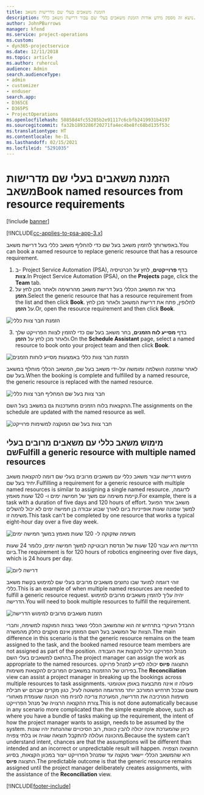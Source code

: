 ```yaml
---
title: הזמנת משאבים בעלי שם מדרישות משאב
description: נושא זה מספק מידע אודות הזמנת משאבים בעלי שם עבור דרישת משאב כללי.
author: JohnPBurrows
manager: kfend
ms.service: project-operations
ms.custom:
- dyn365-projectservice
ms.date: 12/11/2018
ms.topic: article
ms.author: ruhercul
audience: Admin
search.audienceType:
- admin
- customizer
- enduser
search.app:
- D365CE
- D365PS
- ProjectOperations
ms.openlocfilehash: 50858d4fc55285b2e91117c6cbfb2419931b4197
ms.sourcegitcommit: fa32b1893286f20271fa4ec4be8fc68bd135f53c
ms.translationtype: HT
ms.contentlocale: he-IL
ms.lasthandoff: 02/15/2021
ms.locfileid: "5291035"
---
```

# <a name="book-named-resources-from-resource-requirements"></a><span data-ttu-id="fa2e5-103">הזמנת משאבים בעלי שם מדרישות משאב</span><span class="sxs-lookup"><span data-stu-id="fa2e5-103">Book named resources from resource requirements</span></span>

[!include [banner](../includes/psa-now-project-operations.md)]

[!INCLUDE[cc-applies-to-psa-app-3.x](../includes/cc-applies-to-psa-app-3x.md)]

<span data-ttu-id="fa2e5-104">באפשרותך להזמין משאב בעל שם כדי להחליף משאב כללי בעל דרישת משאב.</span><span class="sxs-lookup"><span data-stu-id="fa2e5-104">You can book a named resource to replace generic resource that has a resource requirement.</span></span>

1. <span data-ttu-id="fa2e5-105">ב- Project Service Automation‏ (PSA), בדף **פרוייקטים**, לחץ על הכרטיסיה **צוות**.</span><span class="sxs-lookup"><span data-stu-id="fa2e5-105">In Project Service Automation (PSA), on the **Projects** page, click the **Team** tab.</span></span>
2. <span data-ttu-id="fa2e5-106">בחר את המשאב הכללי בעל דרישת משאב מהרשימה ולאחר מכן לחץ על **הזמן**.</span><span class="sxs-lookup"><span data-stu-id="fa2e5-106">Select the generic resource that has a resource requirement from the list and then click **Book**.</span></span> <span data-ttu-id="fa2e5-107">לחלופין, פתח את דרישת המשאב ולאחר מכן לחץ על **הזמן**.</span><span class="sxs-lookup"><span data-stu-id="fa2e5-107">Or, open the resource requirement and then click **Book**.</span></span>


![הזמנת חבר צוות כללי](media/RM-how-to-14.png)


3. <span data-ttu-id="fa2e5-109">בדף **מסייע לוח הזמנים**, בחר משאב בעל שם כדי להזמין לצוות הפרוייקט שלך ולאחר מכן לחץ על **הזמן**.</span><span class="sxs-lookup"><span data-stu-id="fa2e5-109">On the **Schedule Assistant** page, select a named resource to book onto your project team and then click **Book**.</span></span>

![הזמנת חבר צוות כללי באמצעות מסייע לוחות הזמנים](media/RM-how-to-15.png)

<span data-ttu-id="fa2e5-111">לאחר שהזמנה הושלמה ומומשה על-ידי משאב בעל שם, המשאב הכללי מוחלף במשאב בעל שם.</span><span class="sxs-lookup"><span data-stu-id="fa2e5-111">When the booking is complete and fulfilled by a named resource, the generic resource is replaced with the named resource.</span></span>

![חבר צוות בעל שם המחליף חבר צוות כללי](media/RM-how-to-16.png)

<span data-ttu-id="fa2e5-113">ההקצאות בלוח הזמנים מתעדכנות גם במשאב בעל השם.</span><span class="sxs-lookup"><span data-stu-id="fa2e5-113">The assignments on the schedule are updated with the named resource as well.</span></span>

![חבר צוות בעל שם המוקצה למשימות פרוייקט](media/RM-how-to-17.png)

## <a name="fulfill-a-generic-resource-with-multiple-named-resources"></a><span data-ttu-id="fa2e5-115">מימוש משאב כללי עם משאבים מרובים בעלי שם</span><span class="sxs-lookup"><span data-stu-id="fa2e5-115">Fulfill a generic resource with multiple named resources</span></span>
<span data-ttu-id="fa2e5-116">מימוש דרישה עבור משאב כללי עם משאבים מרובים בעלי שם דומה להקצאת משאב יחיד בעל שם.</span><span class="sxs-lookup"><span data-stu-id="fa2e5-116">Fulfilling a requirement for a generic resource with multiple named resources is similar to assigning a single named resource.</span></span> <span data-ttu-id="fa2e5-117">לדוגמה, קיימת משימה עם משך של חמישה ימים ו- 120 שעות מאמץ.</span><span class="sxs-lookup"><span data-stu-id="fa2e5-117">For example, there is a task with a duration of five days and 120 hours of effort.</span></span> <span data-ttu-id="fa2e5-118">משאב אחד הפועל למשך שמונה שעות אופייניות ביום לאורך שבוע עבודה בן חמישה ימים לא יכול להשלים משימה זו.</span><span class="sxs-lookup"><span data-stu-id="fa2e5-118">This task can't be completed by one resource that works a typical eight-hour day over a five day week.</span></span> 

![משימה שזקוקה ל- 120 שעות מאמץ במשך חמישה ימים](media/RM-how-to-21.png)

<span data-ttu-id="fa2e5-120">הדרישה היא עבור 120 שעות של הנדסת רובוטיקה למשך חמישה ימים, כלומר 24 שעות ביום.</span><span class="sxs-lookup"><span data-stu-id="fa2e5-120">The requirement is for 120 hours of robotics engineering over five days, which is 24 hours per day.</span></span>

![דרישה ליום](media/RM-how-to-22.png)

<span data-ttu-id="fa2e5-122">זוהי דוגמה למועד שבו נחוצים משאבים מרובים בעלי שם למימוש בקשת משאב כללי.</span><span class="sxs-lookup"><span data-stu-id="fa2e5-122">This is an example of when multiple named resources are needed to fulfill a generic resource request.</span></span> <span data-ttu-id="fa2e5-123">יהיה עליך להזמין משאבים מרובים למימוש הדרישה.</span><span class="sxs-lookup"><span data-stu-id="fa2e5-123">You will need to book multiple resources to fulfill the requirement.</span></span>

![הזמנת משאבים מרובים למימוש הדרישה](media/RM-how-to-23.png)

<span data-ttu-id="fa2e5-125">ההבדל העיקרי בתרחיש זה הוא שהמשאב הכללי נשאר בצוות המוקצה למשימה, וחברי הצוות של המשאב בעל השם המוזמן אינם מוקצים כחלק מהמשרה.</span><span class="sxs-lookup"><span data-stu-id="fa2e5-125">The main difference in this scenario is that the generic resource remains on the team assigned to the task, and the booked named resource team members are not assigned as part of the position.</span></span> <span data-ttu-id="fa2e5-126">מנהל הפרויקט יכול להקצות את העבודה בהתאם למשאבים בעלי השם.</span><span class="sxs-lookup"><span data-stu-id="fa2e5-126">The project manager can assign the work as appropriate to the named resources.</span></span> <span data-ttu-id="fa2e5-127">התצוגה **פיוס** יכולה לסייע למנהל פרויקט בפירוט של ההזמנות במשאבים המרובים להקצאות משימות.</span><span class="sxs-lookup"><span data-stu-id="fa2e5-127">The **Reconciliation** view can assist a project manager in breaking up the bookings across multiple resources to task assignments.</span></span> <span data-ttu-id="fa2e5-128">פעולה זו אינה מתבצעת באופן אוטומטי משום שבכל תרחיש המורכב יותר מהדוגמה הפשוטה לעיל, כגון מקרים שבהם יש חבילת משימות המרכיבה את הדרישה, המערכת צריכה להניח מהי הכוונה שעומדת מאחורי צורת ההקצאה הרצויה של מנהל הפרוייקט.</span><span class="sxs-lookup"><span data-stu-id="fa2e5-128">This is not done automatically because in any scenario more complicated than the simple example above, such as where you have a bundle of tasks making up the requirement, the intent of how the project manager wants to assign, needs to be assumed by the system.</span></span> <span data-ttu-id="fa2e5-129">כיוון שהמערכת אינה יכולה להבין כוונות, רוב הסיכויים שההנחות יהיו שונות מהכוונה ועלולה להתקבל תוצאה שגויה או בלתי צפויה.</span><span class="sxs-lookup"><span data-stu-id="fa2e5-129">Because the system can't understand intent, chances are that the assumptions will be different than intended and an incorrect or unpredictable result will happen.</span></span> <span data-ttu-id="fa2e5-130">התוצאה הצפויה היא שהמשאב הכללי יישאר מוקצה עד שמנהל הפרוייקט ייצור במכוון הקצאות, בסיוע התצוגה **פיוס**.</span><span class="sxs-lookup"><span data-stu-id="fa2e5-130">The predictable outcome is that the generic resource remains assigned until the project manager deliberately creates assignments, with the assistance of the **Reconciliation** view.</span></span>




[!INCLUDE[footer-include](../includes/footer-banner.md)]
